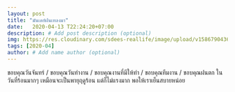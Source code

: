 ```yaml
---
layout: post
title: "มันเดย์ฝนเทลงมา"
date:   2020-04-13 T22:24:20+07:00
description: # Add post description (optional)
img: https://res.cloudinary.com/sdees-reallife/image/upload/v1586790436/IMG_1563.jpg # Add image post (optional)
tags: [2020-04]
author: # Add name author (optional)
---
```

ขอบคุณวันจันทร์ / ขอบคุณวันทำงาน / ขอบคุณงานที่มีให้ทำ / ขอบคุณทีมงาน / ขอบคุณฝนตก ในวันที่ร้อนมากๆ เหมือนจะเป็นพายุฤดูร้อน แต่ก็ไม่แรงมาก พอให้เราเย็นสบายหน่อย

<i class="fa fa-child" style="color:plum"></i>
